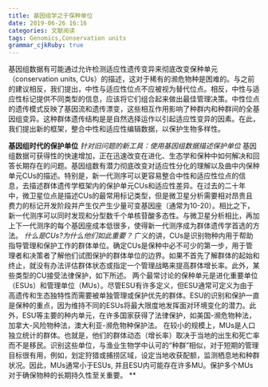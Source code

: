 ```yaml
---
title: 基因组学之于保种单位
date: 2019-06-26 16:16
categories: 文献阅读
tags: Genomics,Conservation units
grammar_cjkRuby: true
---
```

基因组数据有可能通过允许检测适应性遗传变异来彻底改变保种单元（conservation units, CUs）的描述，这对于稀有的濒危物种是困难的。与之前的建议相反，我们提出，中性与适应性位点不应被视为替代位点。相反，中性与适应性标记提供不同类型的信息，应该将它们组合起来做出最佳管理决策。中性位点的遗传模式反映了基因流和遗传漂变，这些相互作用影响了种群内和种群间的全基因组变异。这种群体遗传结构是是自然选择运作以引起适应性变异的因素。在此，我们提出新的框架，整合中性和适应性编辑数据，以保护生物多样性。

**基因组时代的保护单位**
*针对旧问题的新工具：使用基因组数据描述保护单位*
基因组数据可获得性的快速增加，正在迅速改变在进化、生态学和保种中如何解决和回答长期存在的问题。基因组数有潜力彻底改变对适应性分化的理解以及曲中内保种单元CUs的描述。特别是，新一代测序可以更容易整合中性和适应性位点的信息，去描述群体遗传学框架内的保护单元CUs和适应性差异。在过去的二十年中，微卫星位点是描述CUs的最常用标记类型，但是微卫星分析需要相对昂贵且费力的标记开发阶段并产生仅产生少量可变基因座（通常为10-20）。相比之下，新一代测序可以同时发现和分型数千个单核苷酸多态性。与微卫星分析相比，再加上下一代测序的每个基因座成本低很多，使得新一代测序成为群体遗传学首选的方法。
*什么是CUs?为什么他们如此重要？*
广义的讲，CUs是识别物种内用于帮助指导管理和保护工作的群体单位。确定CUs是保种中必不可少的第一步，用于管理者和决策者了解他们试图保护的群体单位的边界。如果不首先了解群体的起始和终止，就没有办法评估群体状态或指定一个管理战略来提高群体增长率。此外，某些类型的CU接受法律保护，如下所述。
两个最常讨论的保种单元是进化重要单位（ESUs）和管理单位（MUs）。尽管ESU有许多定义，但ESU通常可定义为由于高遗传和生态独特性而需要被单独管理或保护优先的群体。ESU的识别和保护一直是保种的重点，因为维持不同的ESUs将最大限度地发挥面对环境变化的潜力。此外，ESU等主要的种内单元，在许多国家获得了法律保护，如美国-濒危物种法，加拿大-风险物种法，澳大利亚-濒危物种保护法。
在较小的规模上，MUs是人口独立统计的群体。也就是，他们的群体动态（增长率）取决于当地的出生和死亡率而不是移民。识别这些单位，与渔业生物学中认可的“种群”相似，对于短期的管理目标很有用，例如，划定狩猎或捕捞区域，设定当地收获配额，监测栖息地和种群状况。因此，MUs通常小于ESUs, 并且ESU内可能存在许多MU。保护多个MUs对于确保物种的长期持久性至关重要。
**


